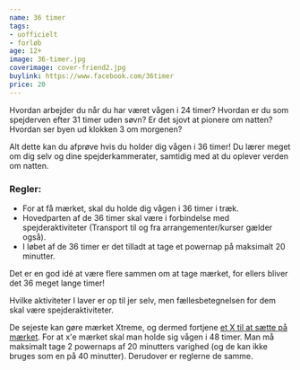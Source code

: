 ```yaml
---
name: 36 timer
tags:
- uofficielt
- forløb
age: 12+
image: 36-timer.jpg
coverimage: cover-friend2.jpg
buylink: https://www.facebook.com/36timer
price: 20
---
```

Hvordan arbejder du når du har været vågen i 24 timer? Hvordan er du som spejderven efter 31 timer uden søvn? Er det sjovt at pionere om natten? Hvordan ser byen ud klokken 3 om morgenen?

Alt dette kan du afprøve hvis du holder dig vågen i 36 timer!
Du lærer meget om dig selv og dine spejderkammerater, samtidig med at du oplever verden om natten.

### Regler:
- For at få mærket, skal du holde dig vågen i 36 timer i træk.
- Hovedparten af de 36 timer skal være i forbindelse med spejderaktiviteter (Transport til og fra arrangementer/kurser gælder også).
- I løbet af de 36 timer er det tilladt at tage et powernap på maksimalt 20 minutter.

Det er en god idé at være flere sammen om at tage mærket, for ellers bliver det 36 meget lange timer!

Hvilke aktiviteter I laver er op til jer selv, men fællesbetegnelsen for dem skal være spejderaktiviteter.

De sejeste kan gøre mærket Xtreme, og dermed fortjene [et X til at sætte på mærket](/m/dgp-x-maerket).
For at x'e mærket skal man holde sig vågen i 48 timer. Man må maksimalt tage 2 powernaps af 20 minutters varighed (og de kan ikke bruges som en på 40 minutter). Derudover er reglerne de samme.